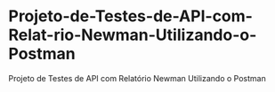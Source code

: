# Projeto-de-Testes-de-API-com-Relat-rio-Newman-Utilizando-o-Postman
Projeto de Testes de API com Relatório Newman Utilizando o Postman
